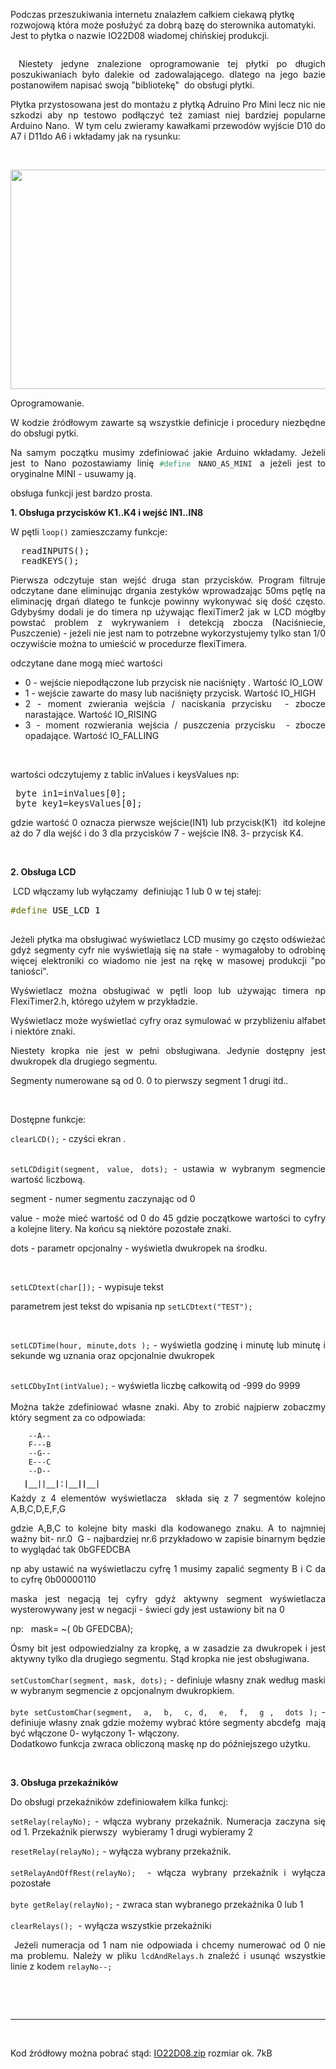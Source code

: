 <div class="content "><p>Podczas przeszukiwania internetu znalazłem całkiem ciekawą płytkę rozwojową która może posłużyć za dobrą bazę do sterownika automatyki. Jest to płytka o nazwie IO22D08 wiadomej chińskiej produkcji.</p>
<p style="text-align: center;"><img class="cimg" src="[img/IO22D08.jpg](https://elfro.pl/img/IO22D08.jpg)" alt=""></p>
<p style="text-align: justify;">&nbsp;Niestety jedyne znalezione oprogramowanie tej płytki po długich poszukiwaniach było dalekie od zadowalającego. dlatego na jego bazie postanowiłem napisać swoją "bibliotekę"&nbsp; do obsługi płytki.</p>
<p style="text-align: justify;">Płytka przystosowana jest do montażu z płytką Adruino Pro Mini lecz nic nie szkodzi aby np testowo podłączyć też zamiast niej bardziej popularne Arduino Nano.&nbsp; W tym celu zwieramy kawałkami przewodów wyjście D10 do A7 i D11do A6 i wkładamy jak na rysunku:</p>
<p style="text-align: justify;">&nbsp;</p>
<p style="text-align: center;"><img class="cimg" src="[img/IO22D08-NANO.jpg](https://elfro.pl/img/IO22D08-NANO.jpg)" alt="" width="600" height="351"></p>
<p style="text-align: justify;">Oprogramowanie.</p>
<p style="text-align: justify;">W kodzie źródłowym zawarte są wszystkie definicje i procedury niezbędne do obsługi pytki.&nbsp;</p>
<p style="text-align: justify;">Na samym początku musimy zdefiniować jakie Arduino wkładamy. Jeżeli jest to Nano pozostawiamy linię <code><span style="color: #339966;">#define</span> NANO_AS_MINI </code>a jeżeli jest to oryginalne MINI - usuwamy ją.</p>
<p style="text-align: justify;">obsługa funkcji jest bardzo prosta.</p>
<p><strong>1. Obsługa przycisków K1..K4 i wejść IN1..IN8</strong></p>
<p style="text-align: justify;">W pętli <code>loop()</code> zamieszczamy funkcje:</p>
<pre style="text-align: justify;">&nbsp; readINPUTS();<br>&nbsp; readKEYS();</pre>
<p style="text-align: justify;">Pierwsza odczytuje stan wejść druga stan przycisków. Program filtruje odczytane dane eliminując drgania zestyków wprowadzając 50ms pętlę na eliminację drgań dlatego te funkcje powinny wykonywać się dość często. Gdybyśmy dodali je do timera np używając flexiTimer2 jak w LCD mógłby powstać problem z wykrywaniem i detekcją zbocza (Naciśniecie, Puszczenie) - jeżeli nie jest nam to potrzebne wykorzystujemy tylko stan 1/0 oczywiście można to umieścić w procedurze flexiTimera.</p>
<p style="text-align: justify;">odczytane dane mogą mieć wartości</p>
<ul>
<li style="text-align: justify;">0 - wejście niepodłączone lub przycisk nie naciśnięty . Wartość IO_LOW</li>
<li style="text-align: justify;">1 - wejście zawarte do masy lub naciśnięty przycisk. Wartość IO_HIGH</li>
<li style="text-align: justify;">2 - moment zwierania wejścia / naciskania przycisku&nbsp; - zbocze narastające. Wartość IO_RISING</li>
<li style="text-align: justify;">3 - moment rozwierania wejścia / puszczenia przycisku&nbsp; - zbocze opadające. Wartość IO_FALLING</li>
</ul>
<p style="text-align: justify;">&nbsp;</p>
<p style="text-align: justify;">wartości odczytujemy z tablic inValues i keysValues np:</p>
<pre style="text-align: justify;">&nbsp;byte in1=inValues[0]; <br>&nbsp;byte key1=keysValues[0]; </pre>
<p style="text-align: justify;">gdzie wartość 0 oznacza pierwsze wejście(IN1) lub przycisk(K1)&nbsp; itd kolejne aż do 7 dla wejść i do 3 dla przycisków 7 - wejście IN8. 3- przycisk K4.</p>
<p style="text-align: justify;">&nbsp;</p>
<p style="text-align: justify;"><strong>2. Obsługa LCD</strong></p>
<p style="text-align: justify;">&nbsp;LCD włączamy lub wyłączamy&nbsp; definiując 1 lub 0 w tej stałej:</p>
<pre><span style="color: #5e6d03;">#define</span> <span style="color: #000000;">USE_LCD</span> <span style="color: #000000;">1</span>

</pre>
<p style="text-align: justify;">Jeżeli płytka ma obsługiwać wyświetlacz LCD musimy go często odświeżać gdyż segmenty cyfr nie wyświetlają się na stałe - wymagałoby to odrobinę więcej elektroniki co wiadomo nie jest na rękę w masowej produkcji "po taniości".</p>
<p style="text-align: justify;">Wyświetlacz można obsługiwać w pętli loop lub używając timera np FlexiTimer2.h, którego użyłem w przykładzie.</p>
<p style="text-align: justify;">Wyświetlacz może wyświetlać cyfry oraz symulować w przybliżeniu alfabet i niektóre znaki.</p>
<p style="text-align: justify;">Niestety kropka nie jest w pełni obsługiwana. Jedynie dostępny jest dwukropek dla drugiego segmentu.</p>
<p style="text-align: justify;">Segmenty numerowane są od 0. 0 to pierwszy segment 1 drugi itd..</p>
<p style="text-align: justify;">&nbsp;</p>
<p style="text-align: justify;">Dostępne funkcje:</p>
<p style="text-align: justify;"><code>clearLCD();</code> - czyści ekran .</p>
<p style="text-align: justify;"><br><code>setLCDdigit(segment, value, dots);</code> - ustawia w wybranym segmencie wartość liczbową.</p>
<p style="text-align: justify;">segment - numer segmentu zaczynając od 0</p>
<p style="text-align: justify;">value - może mieć wartość od 0 do 45 gdzie początkowe wartości to cyfry a kolejne litery. Na końcu są niektóre pozostałe znaki.</p>
<p style="text-align: justify;">dots - parametr opcjonalny - wyświetla dwukropek na środku.</p>
<p style="text-align: justify;">&nbsp;</p>
<p style="text-align: justify;"><code>setLCDtext(char[]);</code> - wypisuje tekst</p>
<p style="text-align: justify;">parametrem jest tekst do wpisania np <code>setLCDtext("TEST");</code></p>
<p style="text-align: justify;">&nbsp;</p>
<p style="text-align: justify;"><code>setLCDTime(hour, minute,dots );</code> - wyświetla godzinę i minutę lub minutę i sekunde wg uznania oraz opcjonalnie dwukropek</p>
<p style="text-align: justify;"><br><code>setLCDbyInt(intValue);</code> - wyświetla liczbę całkowitą od -999 do 9999<br><br>Można także zdefiniować własne znaki. Aby to zrobić najpierw zobaczmy który segment za co odpowiada:</p>
<p style="text-align: justify;"><code>&nbsp;&nbsp;&nbsp; --A--</code><br><code>&nbsp;&nbsp;&nbsp; F---B</code><br><code>&nbsp;&nbsp;&nbsp; --G--</code><br><code>&nbsp;&nbsp;&nbsp; E---C</code><br><code>&nbsp;&nbsp;&nbsp; --D--</code></p>
<p style="text-align: justify;"><code style="line-height: 0;">&nbsp; &nbsp; __&nbsp; __&nbsp;&nbsp; __&nbsp; __<br/>&nbsp;&nbsp; |__||__|.|__||__|<br/>&nbsp;&nbsp; |__||__|'|__||__|</code></p>
<p style="text-align: justify;">Każdy z 4 elementów wyświetlacza&nbsp; składa się z 7 segmentów kolejno A,B,C,D,E,F,G</p>
<p style="text-align: justify;">gdzie A,B,C to kolejne bity maski dla kodowanego znaku. A to najmniej ważny bit- nr.0&nbsp; G - najbardziej nr.6 przykładowo w zapisie binarnym będzie to wyglądać tak 0bGFEDCBA</p>
<p style="text-align: justify;">np aby ustawić na wyświetlaczu cyfrę 1 musimy zapalić segmenty B i C da to cyfrę 0b00000110</p>
<p style="text-align: justify;">maska jest negacją tej cyfry gdyż aktywny segment wyświetlacza wysterowywany jest w negacji - świeci gdy jest ustawiony bit na 0</p>
<p style="text-align: justify;">np:&nbsp;&nbsp; mask= ~( 0b GFEDCBA);</p>
<p style="text-align: justify;">Ósmy bit jest odpowiedzialny za kropkę, a w zasadzie za dwukropek i jest aktywny tylko dla drugiego segmentu. Stąd kropka nie jest obsługiwana.<br><br><code>setCustomChar(segment, mask, dots);</code> - definiuje własny znak według maski w wybranym segmencie z opcjonalnym dwukropkiem.<br><br><code>byte setCustomChar(segment,&nbsp; a,&nbsp; b,&nbsp; c, d,&nbsp; e,&nbsp; f,&nbsp; g ,&nbsp; dots );</code> - definiuje własny znak gdzie możemy wybrać które segmenty abcdefg&nbsp; mają być włączone 0- wyłączony 1- włączony.<br>Dodatkowo funkcja zwraca obliczoną maskę np do późniejszego użytku.</p>
<p style="text-align: justify;">&nbsp;</p>
<p style="text-align: justify;"><strong>3. Obsługa przekaźników</strong></p>
<p style="text-align: justify;">Do obsługi przekaźników zdefiniowałem kilka funkcj:</p>
<p style="text-align: justify;"><code>setRelay(relayNo);</code> - włącza wybrany przekaźnik. Numeracja zaczyna się od 1. Przekaźnik pierwszy&nbsp; wybieramy 1 drugi wybieramy 2</p>
<p style="text-align: justify;"><code>resetRelay(relayNo);</code> - wyłącza wybrany przekaźnik.<br><br><code>setRelayAndOffRest(relayNo);</code>&nbsp; - włącza wybrany przekaźnik i wyłącza pozostałe<br><br><code>byte getRelay(relayNo);</code> - zwraca stan wybranego przekaźnika 0 lub 1<br><br><code>clearRelays();</code>&nbsp; - wyłącza wszystkie przekaźniki</p>
<p style="text-align: justify;">&nbsp;Jeżeli numeracja od 1 nam nie odpowiada i chcemy numerować od 0 nie ma problemu. Należy w pliku <code>lcdAndRelays.h</code> znaleźć i usunąć wszystkie linie z kodem <code>relayNo--;</code></p>
<p style="text-align: justify;">&nbsp;</p>
<p style="text-align: justify;">&nbsp;</p>
<hr>
<p style="text-align: justify;">&nbsp;</p>
<p style="text-align: justify;">Kod źródłowy można pobrać stąd: <a href="download/IO22D08.zip">IO22D08.zip</a> rozmiar ok. 7kB</p></div>
